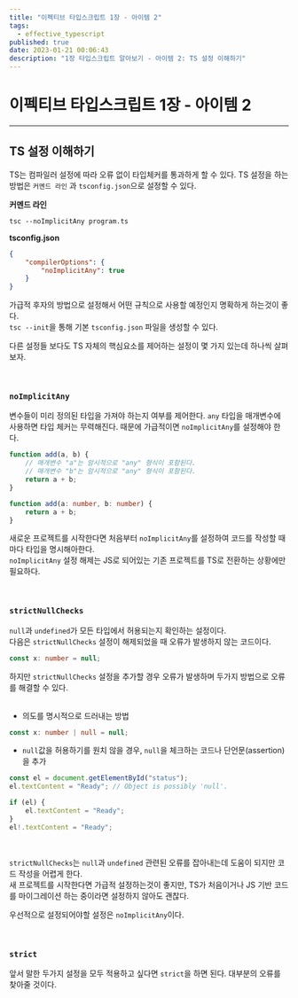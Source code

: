 ```yaml
---
title: "이펙티브 타입스크립트 1장 - 아이템 2"
tags:
  - effective_typescript
published: true
date: 2023-01-21 00:06:43
description: "1장 타입스크립트 알아보기 - 아이템 2: TS 설정 이해하기"
---
```


# 이펙티브 타입스크립트 1장 - 아이템 2

---

## TS 설정 이해하기

TS는 컴파일러 설정에 따라 오류 없이 타입체커를 통과하게 할 수 있다. TS 설정을 하는 방법은 `커멘드 라인` 과 `tsconfig.json`으로 설정할 수 있다.

**커멘드 라인**

```shell
tsc --noImplicitAny program.ts
```

**tsconfig.json**

```json
{
	"compilerOptions": {
		"noImplicitAny": true
	}
}
```

가급적 후자의 방법으로 설정해서 어떤 규칙으로 사용할 예정인지 명확하게 하는것이 좋다.<br />
`tsc --init`을 통해 기본 `tsconfig.json` 파일을 생성할 수 있다.

다른 설정들 보다도 TS 자체의 핵심요소를 제어하는 설정이 몇 가지 있는데 하나씩 살펴보자.

<br />

### `noImplicitAny`

변수들이 미리 정의된 타입을 가져야 하는지 여부를 제어한다. `any` 타입을 매개변수에 사용하면 타입 체커는 무력해진다. 때문에 가급적이면 `noImplicitAny`를 설정해야 한다.

```ts
function add(a, b) {
	// 매개변수 "a"는 암시적으로 "any" 형식이 포함된다.
	// 매개변수 "b"는 암시적으로 "any" 형식이 포함된다.
	return a + b;
}

function add(a: number, b: number) {
	return a + b;
}
```

새로운 프로젝트를 시작한다면 처음부터 `noImplicitAny`를 설정하여 코드를 작성할 때 마다 타입을 명시해아한다.<br />
`noImplicitAny` 설정 해제는 JS로 되어있는 기존 프로젝트를 TS로 전환하는 상황에만 필요하다.

<br />

### `strictNullChecks`

`null`과 `undefined`가 모든 타입에서 허용되는지 확인하는 설정이다.<br />
다음은 `strictNullChecks` 설정이 해제되었을 때 오류가 발생하지 않는 코드이다.

```ts
const x: number = null;
```

하지만 `strictNullChecks` 설정을 추가할 경우 오류가 발생하며 두가지 방법으로 오류를 해결할 수 있다.<br /><br />

- 의도를 명시적으로 드러내는 방법

```ts
const x: number | null = null;
```

- `null`값을 허용하기를 원치 않을 경우, `null`을 체크하는 코드나 단언문(assertion)을 추가

```ts
const el = document.getElementById("status");
el.textContent = "Ready"; // Object is possibly 'null'.

if (el) {
	el.textContent = "Ready";
}
el!.textContent = "Ready";
```

<br />

`strictNullChecks`는 `null`과 `undefined` 관련된 오류를 잡아내는데 도움이 되지만 코드 작성을 어렵게 한다.<br />
새 프로젝트를 시작한다면 가급적 설정하는것이 좋지만, TS가 처음이거나 JS 기반 코드를 마이그레이션 하는 중이라면 설정하지 않아도 괜찮다.

우선적으로 설정되어야할 설정은 `noImplicitAny`이다.

<br />

### `strict`

앞서 말한 두가지 설정을 모두 적용하고 싶다면 `strict`을 하면 된다. 대부분의 오류를 찾아줄 것이다.
